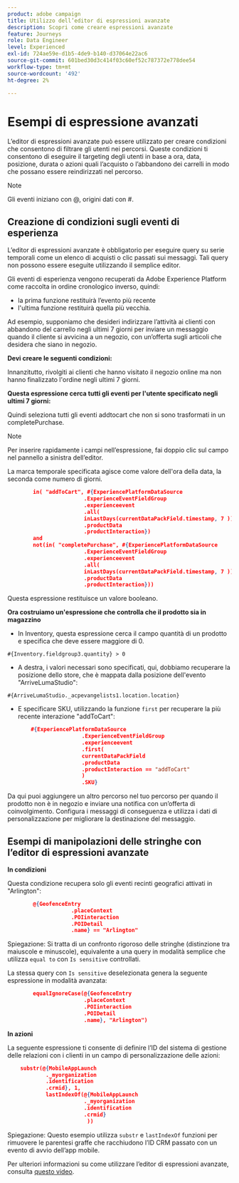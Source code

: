 ```yaml
---
product: adobe campaign
title: Utilizzo dell’editor di espressioni avanzate
description: Scopri come creare espressioni avanzate
feature: Journeys
role: Data Engineer
level: Experienced
exl-id: 724ae59e-d1b5-4de9-b140-d37064e22ac6
source-git-commit: 601bed30d3c414f03c60ef52c787372e778dee54
workflow-type: tm+mt
source-wordcount: '492'
ht-degree: 2%

---
```


# Esempi di espressione avanzati

L’editor di espressioni avanzate può essere utilizzato per creare condizioni che consentono di filtrare gli utenti nei percorsi. Queste condizioni ti consentono di eseguire il targeting degli utenti in base a ora, data, posizione, durata o azioni quali l’acquisto o l’abbandono dei carrelli in modo che possano essere reindirizzati nel percorso.

>[!NOTE]
>
>Gli eventi iniziano con @, origini dati con #.

## Creazione di condizioni sugli eventi di esperienza

L’editor di espressioni avanzate è obbligatorio per eseguire query su serie temporali come un elenco di acquisti o clic passati sui messaggi. Tali query non possono essere eseguite utilizzando il semplice editor.

Gli eventi di esperienza vengono recuperati da Adobe Experience Platform come raccolta in ordine cronologico inverso, quindi:

* la prima funzione restituirà l’evento più recente
* l&#39;ultima funzione restituirà quella più vecchia.

Ad esempio, supponiamo che desideri indirizzare l’attività ai clienti con abbandono del carrello negli ultimi 7 giorni per inviare un messaggio quando il cliente si avvicina a un negozio, con un’offerta sugli articoli che desidera che siano in negozio.

**Devi creare le seguenti condizioni:**

Innanzitutto, rivolgiti ai clienti che hanno visitato il negozio online ma non hanno finalizzato l&#39;ordine negli ultimi 7 giorni.

<!--**This expression looks for a specified value in a string value:**

`In (“addToCart”, #{field reference from experience event})`-->

**Questa espressione cerca tutti gli eventi per l&#39;utente specificato negli ultimi 7 giorni:**

Quindi seleziona tutti gli eventi addtocart che non si sono trasformati in un completePurchase.

>[!NOTE]
>
>Per inserire rapidamente i campi nell’espressione, fai doppio clic sul campo nel pannello a sinistra dell’editor.

La marca temporale specificata agisce come valore dell&#39;ora della data, la seconda come numero di giorni.

```json
        in( "addToCart", #{ExperiencePlatformDataSource
                        .ExperienceEventFieldGroup
                        .experienceevent
                        .all(
                        inLastDays(currentDataPackField.timestamp, 7 ))
                        .productData
                        .productInteraction})
        and
        not(in( "completePurchase", #{ExperiencePlatformDataSource
                        .ExperienceEventFieldGroup
                        .experienceevent
                        .all(
                        inLastDays(currentDataPackField.timestamp, 7 ))
                        .productData
                        .productInteraction}))
```

Questa espressione restituisce un valore booleano.

**Ora costruiamo un&#39;espressione che controlla che il prodotto sia in magazzino**

* In Inventory, questa espressione cerca il campo quantità di un prodotto e specifica che deve essere maggiore di 0.

`#{Inventory.fieldgroup3.quantity} > 0`

* A destra, i valori necessari sono specificati, qui, dobbiamo recuperare la posizione dello store, che è mappata dalla posizione dell&#39;evento &quot;ArriveLumaStudio&quot;:

`#{ArriveLumaStudio._acpevangelists1.location.location}`

* E specificare SKU, utilizzando la funzione `first` per recuperare la più recente interazione &quot;addToCart&quot;:

   ```json
       #{ExperiencePlatformDataSource
                       .ExperienceEventFieldGroup
                       .experienceevent
                       .first(
                       currentDataPackField
                       .productData
                       .productInteraction == "addToCart"
                       )
                       .SKU}
   ```

Da qui puoi aggiungere un altro percorso nel tuo percorso per quando il prodotto non è in negozio e inviare una notifica con un’offerta di coinvolgimento. Configura i messaggi di conseguenza e utilizza i dati di personalizzazione per migliorare la destinazione del messaggio.

## Esempi di manipolazioni delle stringhe con l’editor di espressioni avanzate

**In condizioni**

Questa condizione recupera solo gli eventi recinti geografici attivati in &quot;Arlington&quot;:

```json
        @{GeofenceEntry
                    .placeContext
                    .POIinteraction
                    .POIDetail
                    .name} == "Arlington"
```

Spiegazione: Si tratta di un confronto rigoroso delle stringhe (distinzione tra maiuscole e minuscole), equivalente a una query in modalità semplice che utilizza `equal to` con `Is sensitive` controllati.

La stessa query con `Is sensitive` deselezionata genera la seguente espressione in modalità avanzata:

```json
        equalIgnoreCase(@{GeofenceEntry
                        .placeContext
                        .POIinteraction
                        .POIDetail
                        .name}, "Arlington")
```

**In azioni**

La seguente espressione ti consente di definire l’ID del sistema di gestione delle relazioni con i clienti in un campo di personalizzazione delle azioni:

```json
    substr(@{MobileAppLaunch
            ._myorganization
            .identification
            .crmid}, 1, 
            lastIndexOf(@{MobileAppLaunch
                        ._myorganization
                        .identification
                        .crmid}
                         ))
```

Spiegazione: Questo esempio utilizza `substr` e `lastIndexOf` funzioni per rimuovere le parentesi graffe che racchiudono l’ID CRM passato con un evento di avvio dell’app mobile.

Per ulteriori informazioni su come utilizzare l’editor di espressioni avanzate, consulta [questo video](https://experienceleague.adobe.com/docs/platform-learn/tutorials/journey-orchestration/create-a-journey.html).

